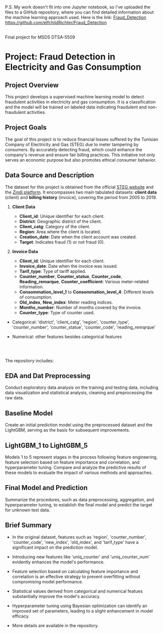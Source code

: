 P.S. My work doesn't fit into one Jupyter notebook, so I've uploaded the files to a GitHub repository, where you can find detailed information about the machine learning approach used. Here is the link:
[Fraud_Detection](https://github.com/elfchildRichter/Fraud_Detection) https://github.com/elfchildRichter/Fraud_Detection

<br>
Final project for MSDS DTSA-5509

# Project: Fraud Detection in Electricity and Gas Consumption

## Project Overview
This project develops a supervised machine learning model to detect fraudulent activities in electricity and gas consumption. It is a classification and the model will be trained on labeled data indicating fraudulent and non-fraudulent activities.

## Project Goals
The goal of this project is to reduce financial losses suffered by the Tunisian Company of Electricity and Gas (STEG) due to meter tampering by consumers. By accurately detecting fraud, which could enhance the company's revenue and ensure fair billing practices. This initiative not only serves an economic purpose but also promotes ethical consumer behavior.

## Data Source and Description
The dataset for this project is obtained from the official [STEG website](https://www.steg.com.tn/en/institutionnel/mission.html) and the [Zindi platform](https://zindi.africa/competitions/fraud-detection-in-electricity-and-gas-consumption-challenge). It encompasses two main tabulated datasets: **client data** (client) and **billing history** (invoice), covering the period from 2005 to 2019.


1. **Client Data**
   - **Client_id**: Unique identifier for each client.
   - **District**: Geographic district of the client.
   - **Client_catg**: Category of the client.
   - **Region**: Area where the client is located.
   - **Creation_date**: Date when the client account was created.
   - **Target**: Indicates fraud (1) or not fraud (0).


2. **Invoice Data**
   - **Client_id**: Unique identifier for each client.
   - **Invoice_date**: Date when the invoice was issued.
   - **Tarif_type**: Type of tariff applied.
   - **Counter_number**, **Counter_statue**, **Counter_code**, **Reading_remarque**, **Counter_coefficient**: Various meter-related information.
   - **Consommation_level_1** to **Consommation_level_4**: Different levels of consumption.
   - **Old_index**, **New_index**: Meter reading indices.
   - **Months_number**: Number of months covered by the invoice.
   - **Counter_type**: Type of counter used.


- Categorical: 'district', 'client_catg', 'region', 'counter_type', 'counter_number', 'counter_statue', 'counter_code', 'reading_remqrque'

- Numerical: other features besides categorical features


<br><br>


The repository includes:

## EDA and Dat Preprocessing
Conduct exploratory data analysis on the training and testing data, including data visualization and statistical analysis, cleaning and preprocessing the raw data.

## Baseline Model
Create an initial prediction model using the preprocessed dataset and the LightGBM, serving as the basis for subsequent improvements.

## LightGBM_1 to LightGBM_5
Models 1 to 5 represent stages in the process following feature engineering, feature selectoin based on feature importance and correlation, and hyperparameter tuning. Compare and analyze the predictive results of these models to evaluate the impact of various methods and approaches.

## Final Model and Prediction
Summarize the procedures, such as data preprocessing, aggregation, and hyperparameter tuning, to establish the final model and predict the target for unknown test data.

## Brief Summary

- In the original dataset, features such as 'region', 'counter_number', 'counter_code', 'new_index', 'old_index', and 'tarif_type' have a significant impact on the prediction model.

- Introducing new features like 'uniq_counter' and 'uniq_counter_num' evidently enhances the model's performance.

- Feature selection based on calculating feature importance and correlation is an effective strategy to prevent overfitting without compromising model performance.

- Statistical values derived from categorical and numerical featues substantially improve the model's accuracy.

- Hyperparameter tuning using Bayesian optimization can identify an improved set of parameters, leading to a slight enhancement in model efficacy.

- More details are available in the repository.